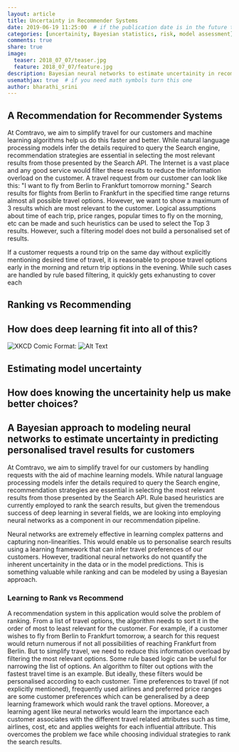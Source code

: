 ```yaml
---
layout: article
title: Uncertainty in Recommender Systems
date: 2019-06-19 11:25:00  # if the publication date is in the future the article will be published on that future date
categories: [uncertainity, Bayesian statistics, risk, model assessment]
comments: true
share: true
image:
  teaser: 2018_07_07/teaser.jpg
  feature: 2018_07_07/feature.jpg
description: Bayesian neural networks to estimate uncertainity in recommendation
usemathjax: true  # if you need math symbols turn this one
author: bharathi_srini
---
```


## A Recommendation for Recommender Systems

At Comtravo, we aim to simplify travel for our customers and machine learning algorithms help us do this faster and better. While natural language processing models infer the details required to query the Search engine, recommendation strategies are essential in selecting the most relevant results from those presented by the Search API. The Internet is a vast place and any good service would filter these results to reduce the information overload on the customer. A travel request from our customer can look like this:
"I want to fly from Berlin to Frankfurt tomorrow morning."
Search results for flights from Berlin to Frankfurt in the specified time range returns almost all possible travel options. However, we want to show a maximum of 3 results which are most relevant to the customer. Logical assumptions about time of each trip, price ranges, popular times to fly on the morning, etc can be made and such heuristics can be used to select the Top 3 results. However, such a filtering model does not build a personalised set of results. 

If a customer requests a round trip on the same day without explicitly mentioning desired time of travel, it is reasonable to propose travel options early in the morning and return trip options in the evening. While such cases are handled by rule based filtering, it quickly gets exhanusting to cover each 



## Ranking vs Recommending

## How does deep learning fit into all of this?

![XKCD Comic](/images/2019_07_25/machine_learning_2x.png)
Format: ![Alt Text](https://imgs.xkcd.com/comics/machine_learning.png)

## Estimating model uncertainty

## How does knowing the uncertainity help us make better choices?



## A Bayesian approach to modeling neural networks to estimate uncertainty in predicting personalised travel results for customers 

At Comtravo, we aim to simplify travel for our customers by handling requests with the aid of machine learning models. While natural language processing models infer the details required to query the Search engine, recommendation strategies are essential in selecting the most relevant results from those presented by the Search API. Rule based heuristics are currently employed to rank the search results, but given the tremendous success of deep learning in several fields, we are looking into employing neural networks as a component in our recommendation pipeline. 

Neural networks are extremely effective in learning complex patterns and capturing non-linearities. This would enable us to personalise search results using a learning framework that can infer travel preferences of our customers. However, traditional neural networks do not quantify the inherent uncertainity in the data or in the model predictions. This is something valuable while ranking and can be modeled by using a Bayesian approach.

### Learning to Rank vs Recommend

A recommendation system in this application would solve the problem of ranking. From a list of travel options, the algorithm needs to sort it in the order of most to least relevant for the customer. For example, if a customer wishes to fly from Berlin to Frankfurt tomorrow, a search for this request would return numerous if not all possibilities of reaching Frankfurt from Berlin. But to simplify travel, we need to reduce this information overload by filtering the most relevant options. Some rule based logic can be useful for narrowing the list of options. An algorithm to filter out options with the fastest travel time is an example. But ideally, these filters would be personalised according to each customer. Time preferences to travel (if not explicitly mentioned), frequently used airlines and preferred price ranges are some customer preferences which can be generalised by a deep learning framework which would rank the travel options. Moreover, a learning agent like neural networks would learn the importance each customer associates with the different travel related attributes such as time, airlines, cost, etc and applies weights for each influential attribute. This overcomes the problem we face while choosing individual strategies to rank the search results.




